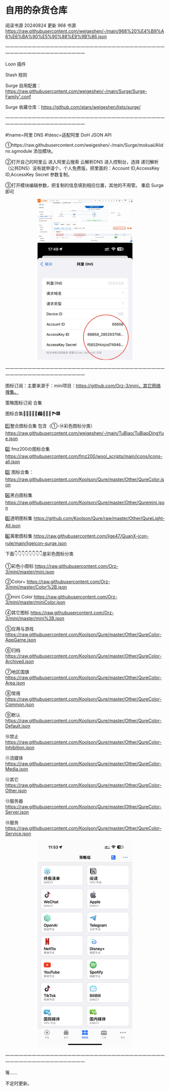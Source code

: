# 自用的杂货仓库


阅读书源
20240824 更新 968 书源
https://raw.githubusercontent.com/weigeshen/-/main/968%20%E4%B9%A6%E6%BA%90%E5%90%88%E9%9B%86.json


一一一一一一一一一一一一一一一一一一一一一一一一一一一一一一一一一一一一一一一一一一一一一一一一一一一一一一

 Loon 插件


Stash 规则



Surge 自用配置：https://raw.githubusercontent.com/weigeshen/-/main/Surge/Surge-Family¹.conf

Surge 收藏仓库：https://github.com/stars/weigeshen/lists/surge/


一一一一一一一一一一一一一一一一一一一一一一一一一一一一一一一一一一一一一一一一一一一一一一一一一一一一一一

#!name=阿里 DNS
#!desc=适配阿里 DoH JSON API

①https://raw.githubusercontent.com/weigeshen/-/main/Surge/mokuai/Alidns.sgmodule
添加模块。

②打开自己的阿里云 进入阿里云搜索 云解析DNS 进入控制台，选择 递归解析（公共DNS）没有就申请个，个人免费版，把里面的：Account ID,AccessKey ID,AccessKey Secret 参数复制。

③打开模块编辑参数，把复制的信息填到相应位置，其他的不用管。 重启 Surge 即可


<p align="center">
<img src="https://raw.githubusercontent.com/weigeshen/-/main/Surge/TuPian/IMG_4589.jpeg" width="300"></img>
<img src="https://raw.githubusercontent.com/weigeshen/-/main/Surge/TuPian/IMG_4591.jpeg" width="300"></img>
</p>

一一一一一一一一一一一一一一一一一一一一一一一一一一一一一一一一一一一一一一一一一一一一一一一一一一一一一一

图标订阅：主要来源于：mini项目：https://github.com/Orz-3/mini，其它网络搜集。

策略图标订阅 合集

图标合集🌄🌆🌁🗾🌠🏙️🎑🎇🌃🏞️🎆

1️⃣整合图标合集 包含（①-⑭彩色图标分类）https://raw.githubusercontent.com/weigeshen/-/main/TuBiao/TuBiaoDingYue.json

2️⃣ fmz200の图标合集 https://raw.githubusercontent.com/fmz200/wool_scripts/main/icons/icons-all.json

3️⃣ 图标合集：https://raw.githubusercontent.com/Koolson/Qure/master/Other/QureColor.json

4️⃣黑白图标集 https://raw.githubusercontent.com/Koolson/Qure/master/Other/Quremini.json

5️⃣透明图标集 https://github.com/Koolson/Qure/raw/master/Other/QureLight-All.json

6️⃣离歌图标集 https://raw.githubusercontent.com/lige47/QuanX-icon-rule/main/ligeicon-surge.json

下面👇👇👇👇👇👇👇👇是彩色图标分类

①彩色小图标 https://raw.githubusercontent.com/Orz-3/mini/master/mini.json

②Color+ https://raw.githubusercontent.com/Orz-3/mini/master/Color%2B.json

③mini Color https://raw.githubusercontent.com/Orz-3/mini/master/miniColor.json

④其它图标 https://raw.githubusercontent.com/Orz-3/mini/master/mini%2B.json

⑤应用与游戏 https://raw.githubusercontent.com/Koolson/Qure/master/Other/QureColor-AppGame.json

⑥归档 https://raw.githubusercontent.com/Koolson/Qure/master/Other/QureColor-Archived.json

⑦地区国旗 https://raw.githubusercontent.com/Koolson/Qure/master/Other/QureColor-Area.json

⑧常用 https://raw.githubusercontent.com/Koolson/Qure/master/Other/QureColor-Common.json

⑨默认 https://raw.githubusercontent.com/Koolson/Qure/master/Other/QureColor-Default.json

⑩禁止 https://raw.githubusercontent.com/Koolson/Qure/master/Other/QureColor-Inhibition.json

⑪流媒体 https://raw.githubusercontent.com/Koolson/Qure/master/Other/QureColor-Media.json

⑫其它 https://raw.githubusercontent.com/Koolson/Qure/master/Other/QureColor-Other.json

⑬服务器 https://raw.githubusercontent.com/Koolson/Qure/master/Other/QureColor-Server.json

⑭服务 https://raw.githubusercontent.com/Koolson/Qure/master/Other/QureColor-Service.json

<p align="center">
<img src="https://raw.githubusercontent.com/weigeshen/-/main/Surge/TuPian/IMG_4635.png" width="300"></img>
</p>
一一一一一一一一一一一一一一一一一一一一一一一一一一一一一一一一一一一一一一一一一一一一一一一一一一一一一一

等……


不定时更新。
